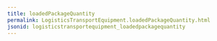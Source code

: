 ```yaml
---
title: loadedPackageQuantity
permalink: LogisticsTransportEquipment.loadedPackageQuantity.html
jsonid: logisticstransportequipment_loadedpackagequantity
---
```

